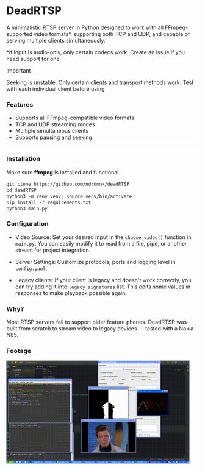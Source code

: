 # DeadRTSP

A minimalistic RTSP server in Python designed to work with all FFmpeg-supported video formats*, 
supporting both TCP and UDP, and capable of serving multiple clients simultaneously.

*if input is audio-only, only certain codecs work. Create an issue if you need support for one

> [!IMPORTANT]
> Seeking is unstable. Only certain clients and transport methods work. Test with each individual client before using

### Features

- Supports all FFmpeg-compatible video formats
- TCP and UDP streaming modes
- Multiple simultaneous clients
- Supports pausing and seeking

---

### Installation
Make sure **ffmpeg** is installed and functional

```
git clone https://github.com/ndrnmnk/deadRTSP
cd deadRTSP
python3 -m venv venv; source venv/bin/activate
pip install -r requirements.txt
python3 main.py
```

### Configuration

- Video Source: Set your desired input in the `choose_video()` function in `main.py`. 
You can easily modify it to read from a file, pipe, or another stream for project integration.

- Server Settings: Customize protocols, ports and logging level in `config.yaml`.

- Legacy clients: If your client is legacy and doesn't work correctly, 
you can try adding it into `legacy_signatures` list. 
This edits some values in responses to make playback possible again.

### Why?

Most RTSP servers fail to support older feature phones. 
DeadRTSP was built from scratch to stream video to legacy devices — tested with a Nokia N85.

### Footage

![Demo](https://raw.githubusercontent.com/ndrnmnk/ndrnmnk/main/deadRTSP.gif)